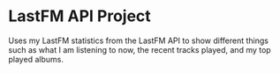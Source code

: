 # LastFM API Project
Uses my LastFM statistics from the LastFM API to show different things such as what I am listening to now, the recent tracks played, and my top played albums.
